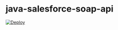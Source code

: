 # java-salesforce-soap-api
[![Deploy](https://www.herokucdn.com/deploy/button.png)](https://heroku.com/deploy?template=https://github.com/tyoshikawa1106/java-salesforce-soap-api)